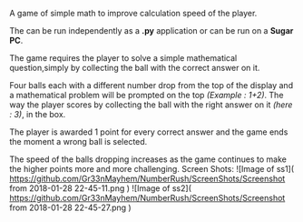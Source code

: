 A game of simple math to improve calculation speed of the player.

The can be run independently as a **.py** application or can be run on a **Sugar PC**.

The game requires the player to solve a simple mathematical question,simply by collecting the ball with the correct answer on it.

Four balls each with a different number drop from the top of the display and a mathematical problem will be prompted on the top *(Example : 1+2)*. The way the player scores by collecting the ball with the right answer on it *(here : 3)*, in the box.

The player is awarded 1 point for every correct answer and the game ends the moment a wrong ball is selected. 

The speed of the balls dropping increases as the game continues to make the higher points more and more challenging.
Screen Shots: 
![Image of ss1]( https://github.com/Gr33nMayhem/NumberRush/ScreenShots/Screenshot from 2018-01-28 22-45-11.png )
![Image of ss2]( https://github.com/Gr33nMayhem/NumberRush/ScreenShots/Screenshot from 2018-01-28 22-45-27.png )
